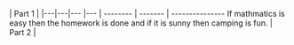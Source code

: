 | Part 1 |
|---|---|--- |--- | -------- | ------- | ---------------
If mathmatics is easy then the homework is done and if it is sunny then camping is fun.
| Part 2 |
